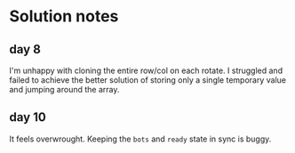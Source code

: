 # Solution notes

## day 8

I'm unhappy with cloning the entire row/col on each rotate. I struggled and failed to achieve the better solution of storing only a single temporary value and jumping around the array.

## day 10

It feels overwrought. Keeping the `bots` and `ready` state in sync is buggy.
